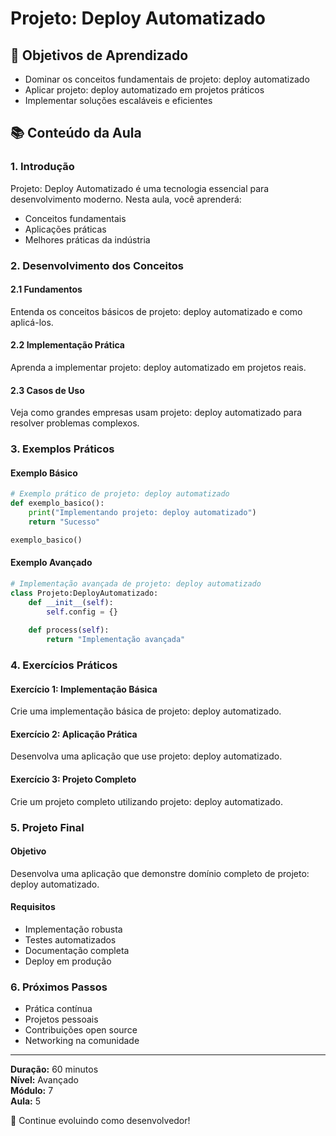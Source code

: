 # Projeto: Deploy Automatizado

## 🎯 Objetivos de Aprendizado
- Dominar os conceitos fundamentais de projeto: deploy automatizado
- Aplicar projeto: deploy automatizado em projetos práticos
- Implementar soluções escaláveis e eficientes

## 📚 Conteúdo da Aula

### 1. Introdução
Projeto: Deploy Automatizado é uma tecnologia essencial para desenvolvimento moderno. Nesta aula, você aprenderá:

- Conceitos fundamentais
- Aplicações práticas
- Melhores práticas da indústria

### 2. Desenvolvimento dos Conceitos

#### 2.1 Fundamentos
Entenda os conceitos básicos de projeto: deploy automatizado e como aplicá-los.

#### 2.2 Implementação Prática
Aprenda a implementar projeto: deploy automatizado em projetos reais.

#### 2.3 Casos de Uso
Veja como grandes empresas usam projeto: deploy automatizado para resolver problemas complexos.

### 3. Exemplos Práticos

#### Exemplo Básico
```python
# Exemplo prático de projeto: deploy automatizado
def exemplo_basico():
    print("Implementando projeto: deploy automatizado")
    return "Sucesso"

exemplo_basico()
```

#### Exemplo Avançado
```python
# Implementação avançada de projeto: deploy automatizado
class Projeto:DeployAutomatizado:
    def __init__(self):
        self.config = {}
    
    def process(self):
        return "Implementação avançada"
```

### 4. Exercícios Práticos

#### Exercício 1: Implementação Básica
Crie uma implementação básica de projeto: deploy automatizado.

#### Exercício 2: Aplicação Prática
Desenvolva uma aplicação que use projeto: deploy automatizado.

#### Exercício 3: Projeto Completo
Crie um projeto completo utilizando projeto: deploy automatizado.

### 5. Projeto Final

#### Objetivo
Desenvolva uma aplicação que demonstre domínio completo de projeto: deploy automatizado.

#### Requisitos
- Implementação robusta
- Testes automatizados
- Documentação completa
- Deploy em produção

### 6. Próximos Passos

- Prática contínua
- Projetos pessoais
- Contribuições open source
- Networking na comunidade

---

**Duração:** 60 minutos  
**Nível:** Avançado  
**Módulo:** 7  
**Aula:** 5  

🎉 Continue evoluindo como desenvolvedor!
